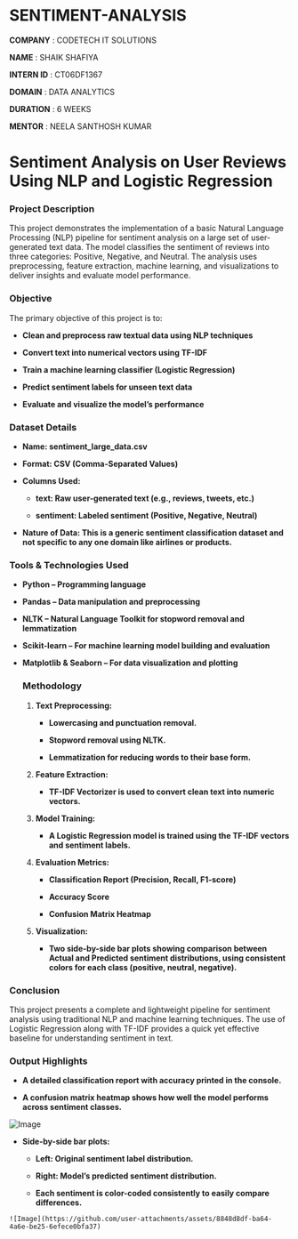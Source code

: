 # SENTIMENT-ANALYSIS

**COMPANY** : CODETECH IT SOLUTIONS

**NAME** : SHAIK SHAFIYA

**INTERN ID** : CT06DF1367

**DOMAIN** : DATA ANALYTICS

**DURATION** : 6 WEEKS

**MENTOR** : NEELA SANTHOSH KUMAR

# Sentiment Analysis on User Reviews Using NLP and Logistic Regression

### Project Description

This project demonstrates the implementation of a basic Natural Language Processing (NLP) pipeline for sentiment analysis on a large set of user-generated text data. The model classifies the sentiment of reviews into three categories: Positive, Negative, and Neutral. The analysis uses preprocessing, feature extraction, machine learning, and visualizations to deliver insights and evaluate model performance.

### Objective

The primary objective of this project is to:

- **Clean and preprocess raw textual data using NLP techniques**

- **Convert text into numerical vectors using TF-IDF**

- **Train a machine learning classifier (Logistic Regression)**

- **Predict sentiment labels for unseen text data**

- **Evaluate and visualize the model’s performance**

### Dataset Details

- **Name: sentiment_large_data.csv**

- **Format: CSV (Comma-Separated Values)**

- **Columns Used:**

   - **text: Raw user-generated text (e.g., reviews, tweets, etc.)**

   - **sentiment: Labeled sentiment (Positive, Negative, Neutral)**

- **Nature of Data: This is a generic sentiment classification dataset and not specific to any one domain like airlines or products.**

### Tools & Technologies Used

- **Python – Programming language**

- **Pandas – Data manipulation and preprocessing**

- **NLTK – Natural Language Toolkit for stopword removal and lemmatization**

- **Scikit-learn – For machine learning model building and evaluation**

- **Matplotlib & Seaborn – For data visualization and plotting**

  ### Methodology

  1. **Text Preprocessing:**

       - **Lowercasing and punctuation removal.**

       - **Stopword removal using NLTK.**

       - **Lemmatization for reducing words to their base form.**
    
  2. **Feature Extraction:**

        - **TF-IDF Vectorizer is used to convert clean text into numeric vectors.**
    
  3. **Model Training:**

        - **A Logistic Regression model is trained using the TF-IDF vectors and sentiment labels.**
    
  4. **Evaluation Metrics:**

        - **Classification Report (Precision, Recall, F1-score)**

        - **Accuracy Score**

        - **Confusion Matrix Heatmap**
    
  5. **Visualization:**
 
        - **Two side-by-side bar plots showing comparison between Actual and Predicted sentiment distributions, using consistent colors for each class (positive, neutral, negative).**

### Conclusion

This project presents a complete and lightweight pipeline for sentiment analysis using traditional NLP and machine learning techniques. The use of Logistic Regression along with TF-IDF provides a quick yet effective baseline for understanding sentiment in text.


### Output Highlights

  - **A detailed classification report with accuracy printed in the console.**

  - **A confusion matrix heatmap shows how well the model performs across sentiment classes.**

  ![Image](https://github.com/user-attachments/assets/fdfc7542-864b-44d0-a9e6-ec4a9cfa8ffb)

  
   - **Side-by-side bar plots:**

      - **Left: Original sentiment label distribution.**

      - **Right: Model’s predicted sentiment distribution.**

      - **Each sentiment is color-coded consistently to easily compare differences.**

    ![Image](https://github.com/user-attachments/assets/8848d8df-ba64-4a6e-be25-6efece0bfa37)







